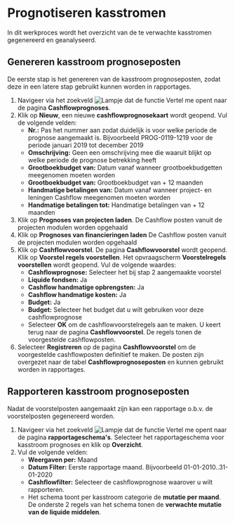 # Prognotiseren kasstromen

In dit werkproces wordt het overzicht van de te verwachte kasstromen gegenereerd en geanalyseerd.


## Genereren kasstroom prognoseposten

De eerste stap is het genereren van de kasstroom prognoseposten, zodat deze in een latere stap gebruikt kunnen worden in rapportages. 

1. Navigeer via het zoekveld ![Lampje dat de functie Vertel me opent](https://docs.microsoft.com/nl-NL/dynamics365/business-central/media/ui-search/search_small.png "Vertel me wat u wilt doen") naar de pagina **Cashflowprognoses**.
2. Klik op **Nieuw**, een nieuwe **cashflowprognosekaart** wordt geopend. Vul de volgende velden:
	- **Nr.:** Pas het nummer aan zodat duidelijk is voor welke periode de prognose aangemaakt is. Bijvoorbeeld PROG-0119-1219 voor de periode januari 2019 tot december 2019
	- **Omschrijving:** Geen een omschrijving mee die waaruit blijkt op welke periode de prognose betrekking heeft
	- **Grootboekbudget van:** Datum vanaf wanneer grootboekbudgetten meegenomen moeten worden
	- **Grootboekbudget van:** Grootboekbudget van + 12 maanden
	- **Handmatige betalingen van:** Datum vanaf wanneer project- en leningen Cashflow meegenomen moeten worden
	- **Handmatige betalingen tot:** Handmatige betalingen van + 12 maanden
3. Klik op **Prognoses van projecten laden**. De Cashflow posten vanuit de projecten modulen worden opgehaald
4.  Klik op **Prognoses van financieringen laden** De Cashflow posten vanuit de projecten modulen worden opgehaald
5. Klik op **Cashflowvoorstel**. De pagina **Cashflowvoorstel** wordt geopend. Klik op **Voorstel regels voorstellen**. Het opvraagscherm **Voorstelregels voorstellen** wordt geopend. Vul de volgende waardes:
	- **Cashflowprognose:** Selecteer het bij stap 2 aangemaakte voorstel
	- **Liquide fondsen:** Ja
	- **Cashflow handmatige opbrengsten:** Ja
	- **Cashflow handmatige kosten:** Ja
	- **Budget:** Ja
	- **Budget:** Selecteer het budget dat u wilt gebruiken voor deze cashflowprognose
	- Selecteer **OK** om de cashflowvoorstelregels aan te maken. U keert terug naar de pagina **Cashflowvoorstel**. De regels tonen de voorgestelde cashflowposten.
6. Selecteer **Registreren** op de pagina **Cashflowvoorstel** om de voorgestelde cashflowposten definitief te maken. De posten zijn overgezet naar de tabel **Cashflowprognoseposten** en kunnen gebruikt worden in rapportages.

## Rapporteren kasstroom prognoseposten

Nadat de voorstelposten aangemaakt zijn kan een rapportage o.b.v. de voorstelposten gegenereerd worden. 

1. Navigeer via het zoekveld ![Lampje dat de functie Vertel me opent](https://docs.microsoft.com/nl-NL/dynamics365/business-central/media/ui-search/search_small.png "Vertel me wat u wilt doen") naar de pagina **rapportageschema's**. Selecteer het rapportageschema voor kasstroom prognoses en klik op **Overzicht**. 
2. Vul de volgende velden:
	- **Weergaven per:** Maand
	- **Datum Filter:** Eerste rapportage maand. Bijvoorbeeld 01-01-2010..31-01-2020
	- **Cashflowfilter:** Selecteer de cashflowprognose waarover u wilt rapporteren.
	- Het schema toont per kasstroom categorie de **mutatie per maand**. De onderste 2 regels van het schema tonen de **verwachte mutatie van de liquide middelen**.
<!--stackedit_data:
eyJoaXN0b3J5IjpbMTc5NjgwODU1MCwyMTI5MzU3OTgsMzY4MT
c0OTQ5XX0=
-->